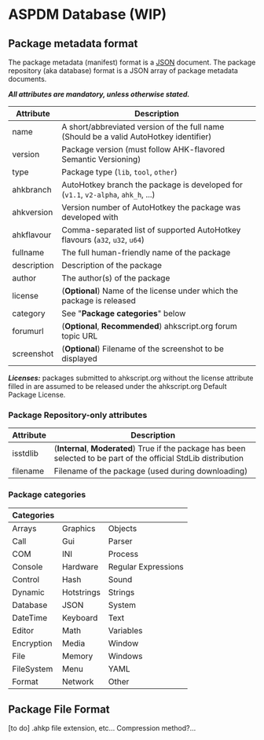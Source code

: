 ASPDM Database (WIP)
====================

Package metadata format
-----------------------

The package metadata (manifest) format is a [JSON](http://www.json.org/) document. The package repository (aka database) format is a JSON array of package metadata documents.

_**All attributes are mandatory, unless otherwise stated.**_

| Attribute     | Description                                                                            |
|---------------|----------------------------------------------------------------------------------------|
| name          | A short/abbreviated version of the full name (Should be a valid AutoHotkey identifier) |
| version       | Package version (must follow AHK-flavored Semantic Versioning)                         |
| type          | Package type (`lib`, `tool`, `other`)                                                  |
| ahkbranch     | AutoHotkey branch the package is developed for (`v1.1`, `v2-alpha`, `ahk_h`, ...)      |
| ahkversion    | Version number of AutoHotkey the package was developed with                            |
| ahkflavour    | Comma-separated list of supported AutoHotkey flavours (`a32`, `u32`, `u64`)            |
| fullname      | The full human-friendly name of the package                                            |
| description   | Description of the package                                                             |
| author        | The author(s) of the package                                                           |
| license       | (**Optional**) Name of the license under which the package is released                 |
| category      | See "**Package categories**" below                                                     |
| forumurl      | (**Optional**, **Recommended**) ahkscript.org forum topic URL                          |
| screenshot    | (**Optional**) Filename of the screenshot to be displayed                              |

_**Licenses:**_ packages submitted to ahkscript.org without the license attribute filled in are assumed to be released under the ahkscript.org Default Package License.

### Package Repository-only attributes

| Attribute     | Description                                                                                                        |
|---------------|--------------------------------------------------------------------------------------------------------------------|
| isstdlib      | (**Internal**, **Moderated**) True if the package has been selected to be part of the official StdLib distribution |
| filename      | Filename of the package (used during downloading)                                                                  |

### Package categories

| Categories  |             |                      |
|-------------|-------------|----------------------|
| Arrays      | Graphics    | Objects              |
| Call        | Gui         | Parser               |
| COM         | INI         | Process              |
| Console     | Hardware    | Regular Expressions  |
| Control     | Hash        | Sound                |
| Dynamic     | Hotstrings  | Strings              |
| Database    | JSON        | System               |
| DateTime    | Keyboard    | Text                 |
| Editor      | Math        | Variables            |
| Encryption  | Media       | Window               |
| File        | Memory      | Windows              |
| FileSystem  | Menu        | YAML                 |
| Format      | Network     | Other                |

Package File Format
-------------------

[to do] .ahkp file extension, etc...
Compression method?...
